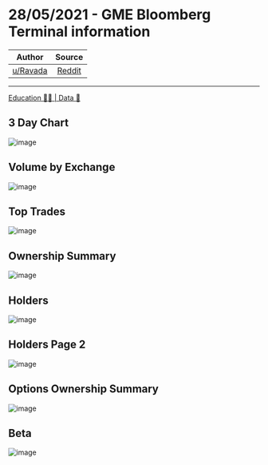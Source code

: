 28/05/2021 - GME Bloomberg Terminal information
===============================================

| Author       | Source       | 
| :-------------: |:-------------:|
|  [u/Ravada](https://www.reddit.com/user/Ravada/) | [Reddit](https://www.reddit.com/r/Superstonk/comments/nn7kmu/28052021_gme_bloomberg_terminal_information/) | 

---

[Education 👨‍🏫 | Data 🔢](https://www.reddit.com/r/Superstonk/search?q=flair_name%3A%22Education%20%F0%9F%91%A8%E2%80%8D%F0%9F%8F%AB%20%7C%20Data%20%F0%9F%94%A2%22&restrict_sr=1)

## 3 Day Chart
![image](https://user-images.githubusercontent.com/82035192/128187815-7716fb78-9ff6-41bb-8896-f1b76f62d391.png)


## Volume by Exchange
![image](https://user-images.githubusercontent.com/82035192/128187825-18c23917-c9c2-43c2-ba35-040f2db5e6fa.png)


## Top Trades
![image](https://user-images.githubusercontent.com/82035192/128187836-c754c3f9-f1e1-4fd7-b72d-8bfe34daeec4.png)


## Ownership Summary
![image](https://user-images.githubusercontent.com/82035192/128187850-e243e05e-1bf8-4547-b7a5-0670b1675c9e.png)


## Holders
![image](https://user-images.githubusercontent.com/82035192/128187861-dec28721-4900-4e3c-9d54-3ead0cf5f705.png)


## Holders Page 2
![image](https://user-images.githubusercontent.com/82035192/128187871-17a303c7-f6c8-4237-8729-6ab434d7204d.png)


## Options Ownership Summary 
![image](https://user-images.githubusercontent.com/82035192/128187881-597c34b1-d25d-4197-9c94-6a496e697d26.png)


## Beta 
![image](https://user-images.githubusercontent.com/82035192/128187895-88bdc60e-3c7c-4bdc-9db7-8dfc92f0ae25.png)
